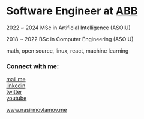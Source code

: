  <h1> Software Engineer at  <a href="https://abb-bank.az">ABB</a>  </h1>
 <p> 2022 ~ 2024 MSc in Artificial Intelligence (ASOIU)</p>
 <p> 2018 ~ 2022 BSc in Computer Engineering (ASOIU)</p>

<p>math, open source, linux, react, machine learning</p>

<h3>Connect with me:</h2>
<p >
  <a href="mailto:movlamovnasir@gmail.com">mail me</a> <br>
  <a href="https://az.linkedin.com/in/nasir-movlamov-322ab21b4">linkedin</a><br>
  <a href="https://twitter.com/nasirmovlamov">twitter</a><br>
  <a href="https://www.youtube.com/channel/UCmE8Psks_-SDw9iG1nn6MpQ">youtube</a>
</p>
<p> 
 <a href="https://www.nasirmovlamov.me">www.nasirmovlamov.me </a>
</p>
